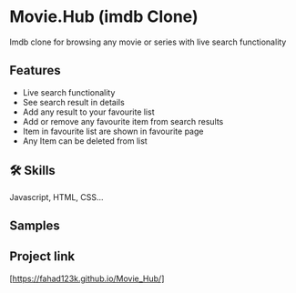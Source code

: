 

# Movie.Hub (imdb Clone)

Imdb clone for browsing any movie or series with live search functionality


## Features

- Live search functionality
- See search result in details
- Add any result to your favourite list 
- Add or remove any favourite item from search results
- Item in favourite list are shown in favourite page
- Any Item can be deleted from list

## 🛠 Skills
Javascript, HTML, CSS...


## Samples

<!-- ![App samples](./assets/samples/ss1.png)
![App samples](./assets/samples/ss2.png)
![App samples](./assets/samples/ss6.png)
![App samples](./assets/samples/ss3.png)
![App samples](./assets/samples/ss4.png)
![App samples](./assets/samples/ss5.png) -->

## Project link
[https://fahad123k.github.io/Movie_Hub/]